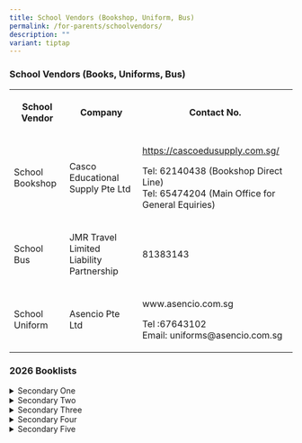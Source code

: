 ```yaml
---
title: School Vendors (Bookshop, Uniform, Bus)
permalink: /for-parents/schoolvendors/
description: ""
variant: tiptap
---
```

<h3>School Vendors (Books, Uniforms, Bus)</h3>
<table style="minWidth: 75px">
<colgroup>
<col>
<col>
<col>
</colgroup>
<tbody>
<tr>
<th rowspan="1" colspan="1">
<p><strong>School Vendor</strong>
</p>
</th>
<th rowspan="1" colspan="1">
<p><strong>Company</strong>
</p>
</th>
<th rowspan="1" colspan="1">
<p><strong>Contact</strong>  <strong>No.</strong>
</p>
</th>
</tr>
<tr>
<td rowspan="1" colspan="1">
<p>School Bookshop</p>
</td>
<td rowspan="1" colspan="1">
<p>Casco Educational Supply Pte Ltd</p>
</td>
<td rowspan="1" colspan="1">
<p><a href="https://cascoedusupply.com.sg/" rel="noopener nofollow" target="_blank">https://cascoedusupply.com.sg/</a>
</p>
<p>Tel: 62140438 (Bookshop Direct Line)
<br>Tel: 65474204 (Main Office for General Equiries)</p>
</td>
</tr>
<tr>
<td rowspan="1" colspan="1">
<p>School Bus</p>
</td>
<td rowspan="1" colspan="1">
<p>JMR Travel Limited Liability Partnership</p>
</td>
<td rowspan="1" colspan="1">
<p>81383143</p>
</td>
</tr>
<tr>
<td rowspan="1" colspan="1">
<p>School Uniform</p>
</td>
<td rowspan="1" colspan="1">
<p>Asencio Pte Ltd</p>
</td>
<td rowspan="1" colspan="1">
<p><a rel="noopener noreferrer nofollow" target="_blank">www.asencio.com.sg</a>
</p>
<p>Tel :67643102
<br>Email: <a rel="noopener noreferrer nofollow" target="_blank">uniforms@asencio.com.sg</a>
</p>
</td>
</tr>
</tbody>
</table>
<h3>2026 Booklists</h3>
<div data-type="detailGroup" class="isomer-accordion isomer-accordion-white">
<details class="isomer-details">
<summary>Secondary One</summary>
<div data-type="detailsContent" class="isomer-details-content">
<p><a href="/files/BOOKSHOP MATTERS/BooksList2026/Final_Booklist_LVSS_2026_Booklist__S1_.pdf" rel="noopener noreferrer nofollow" target="_blank">Sec 1 </a>
</p>
</div>
</details>
<details class="isomer-details">
<summary>Secondary Two</summary>
<div data-type="detailsContent" class="isomer-details-content">
<p><a href="/files/BOOKSHOP MATTERS/BooksList2026/Final_Booklist_LVSS_2026_Booklist__S2_.pdf" rel="noopener nofollow" target="_blank">Sec 2</a>
</p>
</div>
</details>
<details class="isomer-details">
<summary>Secondary Three</summary>
<div data-type="detailsContent" class="isomer-details-content">
<p><a href="/files/BOOKSHOP MATTERS/BooksList2026/Final_Booklist_LVSS_2026_Booklist__S3_.pdf" rel="noopener nofollow" target="_blank">Sec 3</a>
</p>
</div>
</details>
<details class="isomer-details">
<summary>Secondary Four</summary>
<div data-type="detailsContent" class="isomer-details-content">
<p><a href="/files/BOOKSHOP MATTERS/BooksList2026/Final_Booklist_LVSS_2026_Booklist__S4E_.pdf" rel="noopener nofollow" target="_blank">Sec 4 Express</a>
</p>
<p><a href="/files/BOOKSHOP MATTERS/BooksList2026/Final_Booklist_LVSS_2026_Booklist__S4NA_.pdf" rel="noopener nofollow" target="_blank">Sec 4 Noramal Academic</a>
</p>
<p><a href="/files/BOOKSHOP MATTERS/BooksList2026/Final_Booklist_LVSS_2026_Booklist__S4NT_.pdf" rel="noopener noreferrer nofollow" target="_blank">Sec 4 Normal Technical</a>
</p>
</div>
</details>
<details class="isomer-details">
<summary>Secondary Five</summary>
<div data-type="detailsContent" class="isomer-details-content">
<p><a href="/files/BOOKSHOP MATTERS/BooksList2026/Final_Booklist_LVSS_2026_Booklist__S5_NA_.pdf" rel="noopener noreferrer nofollow" target="_blank">Sec 5 Normal Academic</a>
</p>
</div>
</details>
</div>
<p></p>